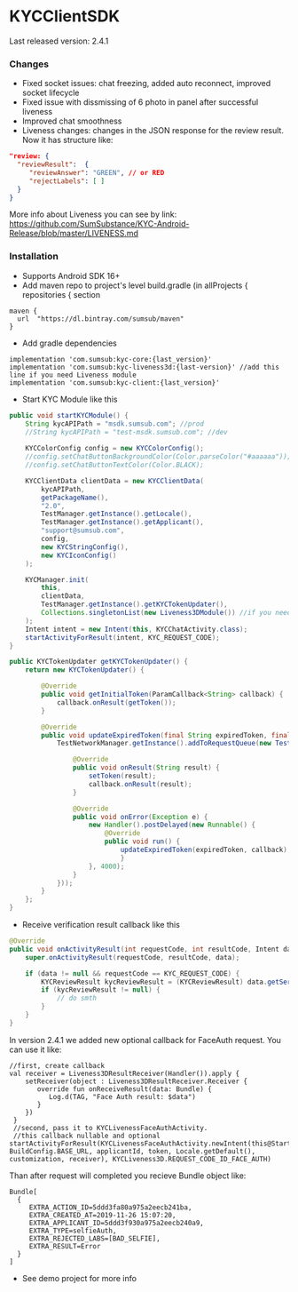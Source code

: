 # KYCClientSDK
Last released version: 2.4.1

### Changes
- Fixed socket issues: chat freezing, added auto reconnect, improved socket lifecycle
- Fixed issue with dissmissing of 6 photo in panel after successful liveness
- Improved chat smoothness
- Liveness changes: changes in the JSON response for the review result. Now it has structure like:
```json
"review: {
  "reviewResult":  {
     "reviewAnswer": "GREEN", // or RED
     "rejectLabels": [ ]
  }
}
```
More info about Liveness you can see by link: https://github.com/SumSubstance/KYC-Android-Release/blob/master/LIVENESS.md

### Installation
* Supports Android SDK 16+
* Add maven repo to project's level build.gradle (in allProjects { repositories { section
```
maven {
  url  "https://dl.bintray.com/sumsub/maven"
}
```
* Add gradle dependencies
```
implementation 'com.sumsub:kyc-core:{last_version}'
implementation 'com.sumsub:kyc-liveness3d:{last-version}' //add this line if you need Liveness module
implementation 'com.sumsub:kyc-client:{last_version}'
```
* Start KYC Module like this
```java
public void startKYCModule() {
    String kycAPIPath = "msdk.sumsub.com"; //prod
    //String kycAPIPath = "test-msdk.sumsub.com"; //dev
    
    KYCColorConfig config = new KYCColorConfig();
    //config.setChatButtonBackgroundColor(Color.parseColor("#aaaaaa"));
    //config.setChatButtonTextColor(Color.BLACK);

    KYCClientData clientData = new KYCClientData(
        kycAPIPath,
        getPackageName(),
        "2.0",
        TestManager.getInstance().getLocale(),
        TestManager.getInstance().getApplicant(),
        "support@sumsub.com",
        config,
        new KYCStringConfig(),
        new KYCIconConfig()
    );

    KYCManager.init(
        this, 
        clientData, 
        TestManager.getInstance().getKYCTokenUpdater(), 
        Collections.singletonList(new Liveness3DModule()) //if you need Liveness module or empty list instead
    );
    Intent intent = new Intent(this, KYCChatActivity.class);
    startActivityForResult(intent, KYC_REQUEST_CODE);
}

public KYCTokenUpdater getKYCTokenUpdater() {
    return new KYCTokenUpdater() {

        @Override
        public void getInitialToken(ParamCallback<String> callback) {
            callback.onResult(getToken());
        }

        @Override
        public void updateExpiredToken(final String expiredToken, final ParamCallback<String> callback) {
            TestNetworkManager.getInstance().addToRequestQueue(new TestAuthRequest(getLogin(), getPasssword(), new TestRequestListener<String>() {

                @Override
                public void onResult(String result) {
                    setToken(result);
                    callback.onResult(result);
                }

                @Override
                public void onError(Exception e) {
                    new Handler().postDelayed(new Runnable() {
                        @Override
                        public void run() {
                            updateExpiredToken(expiredToken, callback);
                            }
                    }, 4000);
                }
            }));
        }
    };
}

```
* Receive verification result callback like this

```java
@Override
public void onActivityResult(int requestCode, int resultCode, Intent data) {
    super.onActivityResult(requestCode, resultCode, data);

    if (data != null && requestCode == KYC_REQUEST_CODE) {
        KYCReviewResult kycReviewResult = (KYCReviewResult) data.getSerializableExtra(KYCChatActivity.KYC_VERIFICATION_KEY);
        if (kycReviewResult != null) {
            // do smth
        }
    }
}

```
In version 2.4.1 we added new optional callback for FaceAuth request. You can use it like:
```
//first, create callback
val receiver = Liveness3DResultReceiver(Handler()).apply {
    setReceiver(object : Liveness3DResultReceiver.Receiver {
       override fun onReceiveResult(data: Bundle) {
          Log.d(TAG, "Face Auth result: $data")
       }
    })
 }
 //second, pass it to KYCLivenessFaceAuthActivity. 
 //this callback nullable and optional
startActivityForResult(KYCLivenessFaceAuthActivity.newIntent(this@StartActivity, BuildConfig.BASE_URL, applicantId, token, Locale.getDefault(), customization, receiver), KYCLiveness3D.REQUEST_CODE_ID_FACE_AUTH)
```
Than after request will completed you recieve Bundle object like:
```
Bundle[
  {
     EXTRA_ACTION_ID=5ddd3fa80a975a2eecb241ba, 
     EXTRA_CREATED_AT=2019-11-26 15:07:20, 
     EXTRA_APPLICANT_ID=5ddd3f930a975a2eecb240a9, 
     EXTRA_TYPE=selfieAuth, 
     EXTRA_REJECTED_LABS=[BAD_SELFIE], 
     EXTRA_RESULT=Error
  }
]
```

* See demo project for more info
